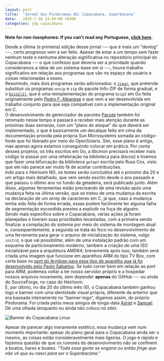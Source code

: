 ```yaml
---
layout: post
title:  "Jornal dos Pindoramas #2: Copacabana, Superbacana"
date:   2025-7-10 23:49:00 +0300
categories: jdp copacabana
---
```


**Note for non-lusophones: If you can't read any Portuguese, [click here](https://translate.google.com/?sl=auto&tl=en&text=https%3A%2F%2Ftakusuman.github.io%2Fblog%2Fjdp%2Fcopacabana%2F2025%2F07%2F10%2FJdP-2-copacabana.html&op=translate).**

Desde a última (e primeira) edição desse jornal --- que é mais um "devlog" ---,
certo progresso vem a ser feito. Apesar de estar a um tempo sem fazer nenhum
teste e nenhuma alteração significativa no repositório principal do Copacabana
--- o que confesso que deveria ser a prioridade quando consideramos a ideia de
um sistema-base em si ---, houve trabalho significativo em relação aos
programas que vão no espaço de usuário e coisas relacionadas a esses.  
Resumindo, mais dois programas serão adicionados: o
[``zipar``](https://github.com/Projeto-Pindorama/zipar), que pretende substituir
os programas ``unzip`` e ``zip`` do pacote Info-ZIP de forma gradual, e o
[``bzip2(2)``](https://github.com/pedroalbanese/bzip2), que é uma reimplementação
do programa ``bzip2`` em Go feita originalmente pelo
[Pedro F. Albanese](http://albanese.atwebpages.com) e que vem a ser desenvolvida
em trabalho conjunto para que seja compatível com a implementação original em C.  
O desenvolvimento do gerenciador de pacotes
[Pacote](https://github.com/Projeto-Pindorama/pacote)
também foi retomado nesse tempo e passará a receber mais atenção durante as
próximas duas semanas, com um "plano de ataque" do que deverá ser implementado, o
que é basicamente um decalque feito em cima da documentação provida pela própria
Sun Microsystems somada ao código-fonte que foi liberado por meio do OpenSolaris.
Sim, esse plano é antigo, mas apenas agora estamos conseguindo colocar em prática. 
Por conta desses projetos, os três escritos em Go, a libcmon precisará receber
mais código (e passar por uma refatoração na biblioteca para discos) e tivemos
que fazer uma bifurcação da biblioteca ``getopt`` escrita pelo Russ Cox, visto
que ele não parece ser muito fã de aceitar contribuições.   
Indo para o Heirloom NG, os testes serão concluídos até o próximo dia 20 e
um artigo mais detalhado, que vem sendo escrito desde o ano passado e que passou
o último ano no fundo da geladeira, será publicado junto. Além disso, algumas
ferramentas estão precisando de uma revisão após uma mudança feita na última
versão, que se tratou de uma mudança da escrita na declaração de um _array_ de
caracteres em C, já que, caso a mudança tenha sido feita de forma errada, essas
podem facilmente ter alguma falha de segmentação escondida prestes a explodir na
fuça de alguém.  
Sendo mais específico sobre o Copacabana, várias ações já foram planejadas e
tiveram suas prioridades levantadas, com a primeira sendo finalizar a compilação
do sistema por meio do sistema de montagem atual e, consequentemente, a segunda
se trata do foco no desenvolvimento de uma ferramenta para gerar o arquivo de
inicialização do sistema, vulgo ``initrd``, o que vai possibilitar, além de uma
instalação padrão com um esquema de particionamento moderno, também a criação de
uma ISO inicializável para a arquitetura AMD64; brevemente após isso, também será
criada uma imagem que funcione em aparelhos ARM do tipo TV Box, com certa base no
[_port_ do Armbian para esse tipo de aparelho que já foi desenvolvido pelo Paolo
Sabatino](https://github.com/paolosabatino/armbian-build). Se tudo correr bem em
relação ao _port_ para ARM, podemos voltar a ter nosso servidor próprio e a
hospedar nossos arquivos novamente, sem depender __apenas__ do GitHub --- ou
ainda do SourceForge, no caso do Heirloom.  
E, por último, no dia 20 do último mês (6), o Copacabana também ganhou logo e
banner com uma identidade visual própria, diferente da anterior que era baseada
inteiramente no "banner-logo", digamos assim, do próprio Pindorama. Foi criada
pelos meus amigos de longa-data [Asriel](https://github.com/asriel8691) e
[Samuel](https://www.youtube.com/channel/UCQVzi7rdAdFPgWSm_DkNUdA).
Dê uma olhada (enquanto eu ainda não coloco no site):

![Banner do Copacabana Linux](https://raw.githubusercontent.com/Projeto-Pindorama/artworks/refs/heads/master/Pindorama%20Copacabana%20Banner/banner%20degrad%C3%AA.png)

Apesar de parecer algo meramente estético, essa mudança vem num momento
importante: apesar do plano geral para o Copacabana ainda ser o mesmo,
as coisas estão consideravelmente mais ligeiras. O jogo é rápido e fazemos
questão de que os rumores do desenvolvimento não se confinem a boatos, bares
e boates. _"Toda essa gente se engana ou então finge que não vê que eu nasci
para ser o Superbacana."_
